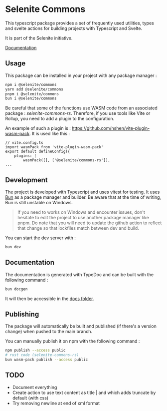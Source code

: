 # Selenite Commons

This typescript package provides a set of frequently used utilities, types and svelte actions for building projects
with Typescript and Svelte.

It is part of the Selenite initiative.

[Documentation](https://shaitanlyss.github.io/selenite-commons/modules.html)

## Usage

This package can be installed in your project with any package manager :

```bash
npm i @selenite/commons
yarn add @selenite/commons
pnpm i @selenite/commons
bun i @selenite/commons
```

Be careful that some of the functions use WASM code from an associated package : _selenite-commons-rs_.
Therefore, if you use tools like Vite or Rollup, you need to add a plugin to the configuration.

An example of such a plugin is : https://github.com/nshen/vite-plugin-wasm-pack. It is used like this :

```
// vite.config.ts
import wasmPack from 'vite-plugin-wasm-pack'
export default defineConfig({
	plugins: [
		wasmPack([], ['@selenite/commons-rs']),
...
```

## Development

The project is developed with Typescript and uses vitest for testing. It uses [Bun](https://bun.sh/docs/installation) as a package manager and builder. Be aware that at the time of writing, Bun is still unstable on Windows.

> If you need to works on Windows and encounter issues, don't hesitate to edit the project to use another package manager like pnpm. Do note that you will need to update the github action to reflect that change so that lockfiles match between dev and build.

You can start the dev server with :

```bash
bun dev
```

## Documentation

The documentation is generated with TypeDoc and can be built with the following command :

```bash
bun docgen
```

It will then be accessible in the [docs folder](./docs).

## Publishing

The package will automatically be built and published (if there's a version change) when pushed to the main branch.

You can manually publish it on npm with the following command :

```bash
npm publish --access public
# rust code (selenite-commons-rs)
bun wasm-pack publish --access public
```

## TODO
- Document everything
- Create action to use text content as title | and which adds truncate by default (with css)
- Try removing newline at end of xml format